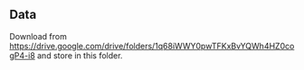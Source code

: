 ## Data

Download from 
https://drive.google.com/drive/folders/1q68iWWY0pwTFKxBvYQWh4HZ0cogP4-i8
and store in this folder.
